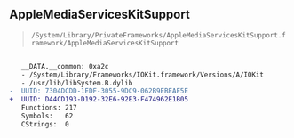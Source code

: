 ## AppleMediaServicesKitSupport

> `/System/Library/PrivateFrameworks/AppleMediaServicesKitSupport.framework/AppleMediaServicesKitSupport`

```diff

   __DATA.__common: 0xa2c
   - /System/Library/Frameworks/IOKit.framework/Versions/A/IOKit
   - /usr/lib/libSystem.B.dylib
-  UUID: 7304DCDD-1EDF-3055-9DC9-062B9EBEAF5E
+  UUID: D44CD193-D192-32E6-92E3-F474962E1B05
   Functions: 217
   Symbols:   62
   CStrings:  0

```
